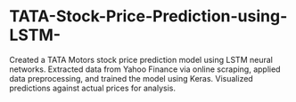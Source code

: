 # TATA-Stock-Price-Prediction-using-LSTM-
Created a TATA Motors stock price prediction model using LSTM neural networks. Extracted data from Yahoo Finance via online scraping, applied data preprocessing, and trained the model using Keras. Visualized predictions against actual prices for analysis.
